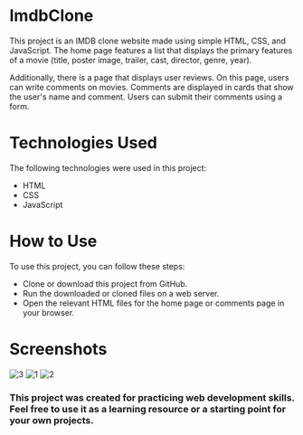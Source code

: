 # ImdbClone

This project is an IMDB clone website made using simple HTML, CSS, and JavaScript. The home page features a list that displays the primary features of a movie (title, poster image, trailer, cast, director, genre, year).

Additionally, there is a page that displays user reviews. On this page, users can write comments on movies. Comments are displayed in cards that show the user's name and comment. Users can submit their comments using a form.

# Technologies Used
The following technologies were used in this project:

* HTML
* CSS
* JavaScript

# How to Use
To use this project, you can follow these steps:

* Clone or download this project from GitHub.
* Run the downloaded or cloned files on a web server.
* Open the relevant HTML files for the home page or comments page in your browser.

# Screenshots

![3](https://user-images.githubusercontent.com/121201456/220175235-07882392-57be-477c-954d-f3a8c9480868.PNG) ![1](https://user-images.githubusercontent.com/121201456/220175274-ce6dd4f5-1b0a-4dbb-adad-7ac520c67180.PNG) ![2](https://user-images.githubusercontent.com/121201456/220175419-9f9c618a-2124-4b8b-b7c6-9f0fa32d4cae.PNG)



### This project was created for practicing web development skills. Feel free to use it as a learning resource or a starting point for your own projects.
